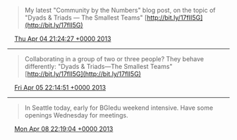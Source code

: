 > My latest "Community by the Numbers" blog post, on the topic of "Dyads &amp; Triads — The Smallest Teams" [http://bit.ly/17fII5G](http://bit.ly/17fII5G)

<img src="../../media/tweet.ico" width="12" /> [Thu Apr 04 21:24:27 +0000 2013](https://twitter.com/ChristopherA/status/319923443044843520)

----

> Collaborating in a group of two or three people? They behave differently: "Dyads &amp; Triads—The Smallest Teams" [http://bit.ly/17fII5G](http://bit.ly/17fII5G)

<img src="../../media/tweet.ico" width="12" /> [Fri Apr 05 22:14:51 +0000 2013](https://twitter.com/ChristopherA/status/320298514926153728)

----

> In Seattle today, early for BGIedu weekend intensive. Have some openings Wednesday for meetings.

<img src="../../media/tweet.ico" width="12" /> [Mon Apr 08 22:19:04 +0000 2013](https://twitter.com/ChristopherA/status/321386741330227200)